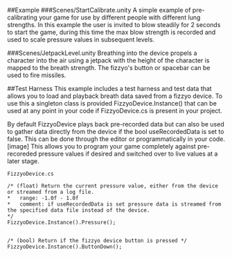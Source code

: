 
##Example
###Scenes/StartCalibrate.unity
A simple example of pre-calibrating your game for use by different people with different lung strengths.
In this example the user is invited to blow steadily for 2 seconds to start the game, during this time the max blow strength is recorded and used to scale pressure values in subsequent levels.

###Scenes/JetpackLevel.unity
Breathing into the device propels a character into the air using a jetpack with the height of the character is mapped to the breath strength. The fizzyo's  button or spacebar can be used to fire missiles.


##Test Harness
This example includes a test harness and test data that allows you to load and playback breath data saved from a fizzyo device.
To use this a singleton class is provided FizzyoDevice.Instance() that can be used at any point in your code if FizzyoDevice.cs is present in your project.

By default FizzyoDevice plays back pre-recorded data but can also be used to gather data directly from the device if the bool useRecordedData is set to false.
This can be done through the editor or programmatically in your code.
[image]
This allows you to program your game completely against pre-recoreded pressure values if desired and switched over to live values at a later stage.



```
FizzyoDevice.cs

/* (float) Return the current pressure value, either from the device or streamed from a log file.
*   range: -1.0f - 1.0f
*   comment: if useRecordedData is set pressure data is streamed from the specified data file instead of the device.
*/
FizzyoDevice.Instance().Pressure();


/* (bool) Return if the fizzyo device button is pressed */
FizzyoDevice.Instance().ButtonDown();

```
